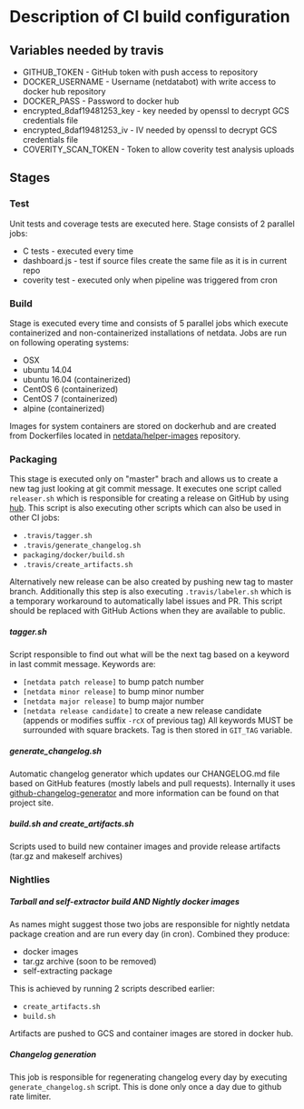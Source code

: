 # Description of CI build configuration

## Variables needed by travis

- GITHUB_TOKEN - GitHub token with push access to repository
- DOCKER_USERNAME - Username (netdatabot) with write access to docker hub repository
- DOCKER_PASS - Password to docker hub
- encrypted_8daf19481253_key - key needed by openssl to decrypt GCS credentials file
- encrypted_8daf19481253_iv - IV needed by openssl to decrypt GCS credentials file
- COVERITY_SCAN_TOKEN - Token to allow coverity test analysis uploads

## Stages

### Test

Unit tests and coverage tests are executed here. Stage consists of 2 parallel jobs:
  - C tests - executed every time
  - dashboard.js - test if source files create the same file as it is in current repo
  - coverity test - executed only when pipeline was triggered from cron

### Build

Stage is executed every time and consists of 5 parallel jobs which execute containerized and non-containerized
installations of netdata. Jobs are run on following operating systems:
  - OSX
  - ubuntu 14.04
  - ubuntu 16.04 (containerized)
  - CentOS 6 (containerized)
  - CentOS 7 (containerized)
  - alpine (containerized)

Images for system containers are stored on dockerhub and are created from Dockerfiles located in 
[netdata/helper-images](https://github.com/netdata/helper-images) repository.

### Packaging

This stage is executed only on "master" brach and allows us to create a new tag just looking at git commit message.
It executes one script called `releaser.sh` which is responsible for creating a release on GitHub by using
[hub](https://github.com/github/hub). This script is also executing other scripts which can also be used in other
CI jobs:
  - `.travis/tagger.sh`
  - `.travis/generate_changelog.sh`
  - `packaging/docker/build.sh`
  - `.travis/create_artifacts.sh`

Alternatively new release can be also created by pushing new tag to master branch.
Additionally this step is also executing `.travis/labeler.sh` which is a temporary workaround to automatically label 
issues and PR. This script should be replaced with GitHub Actions when they are available to public.

##### tagger.sh

Script responsible to find out what will be the next tag based on a keyword in last commit message. Keywords are:
 - `[netdata patch release]` to bump patch number
 - `[netdata minor release]` to bump minor number
 - `[netdata major release]` to bump major number
 - `[netdata release candidate]` to create a new release candidate (appends or modifies suffix `-rcX` of previous tag)
All keywords MUST be surrounded with square brackets.
Tag is then stored in `GIT_TAG` variable.

##### generate_changelog.sh

Automatic changelog generator which updates our CHANGELOG.md file based on GitHub features (mostly labels and pull
requests). Internally it uses
[github-changelog-generator](https://github.com/github-changelog-generator/github-changelog-generator) and more
information can be found on that project site.

##### build.sh and create_artifacts.sh

Scripts used to build new container images and provide release artifacts (tar.gz and makeself archives)

### Nightlies

##### Tarball and self-extractor build AND Nightly docker images

As names might suggest those two jobs are responsible for nightly netdata package creation and are run every day (in
cron). Combined they produce:
  - docker images
  - tar.gz archive (soon to be removed)
  - self-extracting package

This is achieved by running 2 scripts described earlier:
  - `create_artifacts.sh`
  - `build.sh`

Artifacts are pushed to GCS and container images are stored in docker hub.

##### Changelog generation

This job is responsible for regenerating changelog every day by executing `generate_changelog.sh` script. This is done
only once a day due to github rate limiter.

